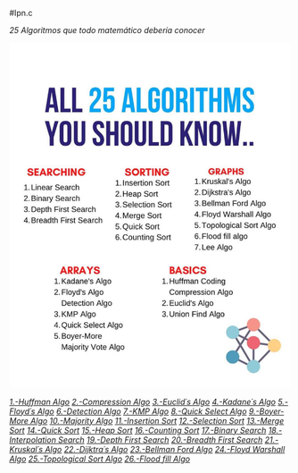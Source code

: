 #Ipn.c

_25 Algoritmos que todo matemático debería conocer_

<img src=/Resources/25.jpeg alt="#"/>

_[1.-Huffman Algo]()_
_[2.-Compression Algo]()_
_[3.-Euclid´s Algo]()_
_[4.-Kadane´s Algo]()_
_[5.-Floyd´s Algo]()_
_[6.-Detection Algo]()_
_[7.-KMP Algo]()_
_[8.-Quick Select Algo]()_
_[9.-Boyer-More Algo]()_
_[10.-Majority Algo]()_
_[11.-Insertion Sort]()_
_[12.-Selection Sort]()_
_[13.-Merge Sort]()_
_[14.-Quick Sort]()_
_[15.-Heap Sort]()_
_[16.-Counting Sort]()_
_[17.-Binary Search]()_
_[18.-Interpolation Search]()_
_[19.-Depth First Search]()_
_[20.-Breadth First Search]()_
_[21.-Kruskal´s Algo]()_
_[22.-Dijktra´s Algo]()_
_[23.-Bellman Ford Algo]()_
_[24.-Floyd Warshall Algo]()_
_[25.-Topological Sort Algo]()_
_[26.-Flood fill Algo]()_
